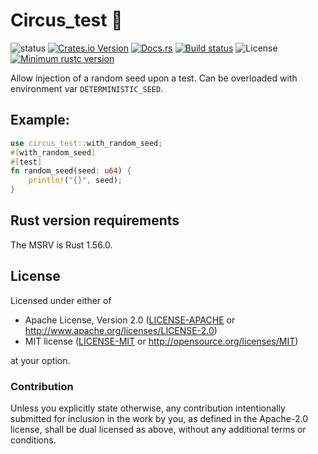 # Circus_test :circus_tent:

![status](https://img.shields.io/badge/status-experimental-red)
[![Crates.io Version](https://img.shields.io/crates/v/circus_test.svg)](https://crates.io/crates/circus_test)
[![Docs.rs](https://img.shields.io/docsrs/circus_test)](https://docs.rs/circus_test)
[![Build status](https://github.com/PierreZ/circus/workflows/Build%20and%20test/badge.svg)](https://github.com/PierreZ/circus/actions)
![License](https://img.shields.io/badge/license-Apache--2.0_OR_MIT-blue.svg)
[![Minimum rustc version](https://img.shields.io/badge/rustc-1.56.0+-lightgray.svg)](#rust-version-requirements)

Allow injection of a random seed upon a test. Can be overloaded with environment var `DETERMINISTIC_SEED`.

## Example:
```rust
use circus_test::with_random_seed;
#[with_random_seed]
#[test]
fn random_seed(seed: u64) {
    println!("{}", seed);
}
```

## Rust version requirements

The MSRV is Rust 1.56.0.

## License

Licensed under either of

* Apache License, Version 2.0 ([LICENSE-APACHE](/LICENSE-APACHE) or http://www.apache.org/licenses/LICENSE-2.0)
* MIT license ([LICENSE-MIT](/LICENSE-MIT) or http://opensource.org/licenses/MIT)

at your option.

### Contribution

Unless you explicitly state otherwise, any contribution intentionally submitted
for inclusion in the work by you, as defined in the Apache-2.0 license, shall be
dual licensed as above, without any additional terms or conditions.
